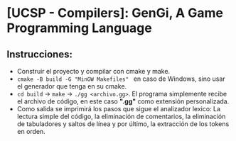 # [UCSP - Compilers]: GenGi, A Game Programming Language

## Instrucciones:
- Construir el proyecto y compilar con cmake y make.
- `cmake -B build -G "MinGW Makefiles" ` en caso de Windows, sino usar el generador que tenga en su cmake.
- `cd build` -> `make` -> `./gg <archivo.gg>`. El programa simplemente recibe el archivo de código, en este caso **".gg"** como extensión personalizada.
- Como salida se imprimirá los pasos que sigue el analizador lexico: La lectura simple del código, la eliminación de comentarios, la eliminación de tabuladores y saltos de línea y por último, la extracción de los tokens en orden.